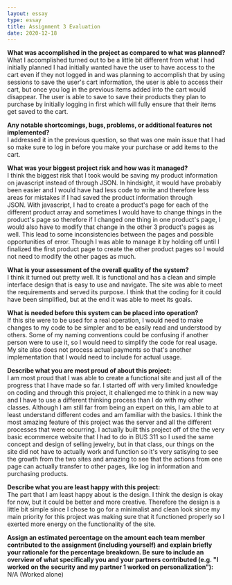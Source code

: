 ```yaml
---
layout: essay
type: essay
title: Assignment 3 Evaluation
date: 2020-12-18
---
```

<b>What was accomplished in the project as compared to what was planned?</b>
<br>
What I accomplished turned out to be a little bit different from what I had initially planned I had initially wanted have the user to have access to the cart even if they not logged in and was planning to accomplish that by using sessions to save the user's cart information, the user is able to access their cart, but once you log in the previous items added into the cart would disappear. The user is able to save to save their products they plan to purchase by initially logging in first which will fully ensure that their items get saved to the cart. 

<b>Any notable shortcomings, bugs, problems, or additional features not implemented?</b>
<br>
I addressed it in the previous question, so that was one main issue that I had so make sure to log in before you make your purchase or add items to the cart.  

<b>What was your biggest project risk and how was it managed?</b>
<br>
I think the biggest risk that I took would be saving my product information on javascript instead of through JSON. In hindsight, it would have probably been easier and I would have had less code to write and therefore less areas for mistakes if I had saved the product information through JSON. With javascript, I had to create a product's page for each of the different product array and sometimes I would have to change things in the product's page so therefore if I changed one thing in one product's page, I would also have to modify that change in the other 3 product's pages as well. This lead to some inconsistencies between the pages and possible opportunities of error. Though I was able to manage it by holding off until I finalized the first product page to create the other product pages so I would not need to modify the other pages as much.

<b>What is your assessment of the overall quality of the system?</b>
<br>
I think it turned out pretty well. It is functional and has a clean and simple interface design that is easy to use and navigate. The site was able to meet the requirements and served its purpose. I think that the coding for it could have been simplified, but at the end it was able to meet its goals.

<b>What is needed before this system can be placed into operation?</b>
<br>
If this site were to be used for a real operation, I would need to make changes to my code to be simpler and to be easily read and understood by others. Some of my naming conventions could be confusing if another person were to use it, so I would need to simplify the code for real usage. My site also does not process actual payments so that's another implementation that I would need to include for actual usage.

<b>Describe what you are most proud of about this project:</b>
<br>
I am most proud that I was able to create a functional site and just all of the progress that I have made so far. I started off with very limited knowledge on coding and through this project, it challenged me to think in a new way and I have to use a different thinking process than I do with my other classes. Although I am still far from being an expert on this, I am able to at least understand different codes and am familiar with the basics. I think the most amazing feature of this project was the server and all the different processes that were occurring. I actually built this project off of the the very basic ecommerce website that I had to do in BUS 311 so I used the same concept and design of selling jewelry, but in that class, our things on the site did not have to actually work and function so it's very satisying to see the growth from the two sites and amazing to see that the actions from one page can actually transfer to other pages, like log in information and purchasing products.

<b>Describe what you are least happy with this project:</b>
<br>
The part that I am least happy about is the design. I think the design is okay for now, but it could be better and more creative. Therefore the design is a little bit simple since I chose to go for a minimalist and clean look since my main priority for this project was making sure that it functioned properly so I exerted more energy on the functionality of the site.

<b>Assign an estimated percentage on the amount each team member contributed to the assignment (including yourself) and explain briefly your rationale for the percentage breakdown. Be sure to include an overview of what specifically you and your partners contributed (e.g. "I worked on the security and my partner 1 worked on personalization"):</b>
<br>
N/A (Worked alone)
